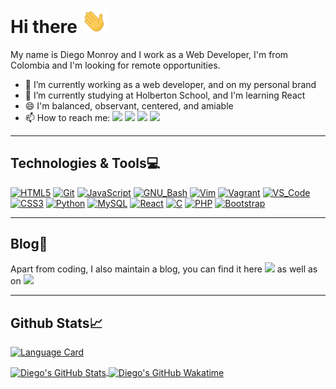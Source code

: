 # Hi there <img src="assets/wave.gif" width="40">

My name is Diego Monroy and I work as a Web Developer, I'm from Colombia and I'm looking for remote opportunities.

- 🔭 I’m currently working as a web developer, and on my personal brand
- 🌱 I’m currently studying at Holberton School, and I'm learning React
- 😄 I'm balanced, observant, centered, and amiable
- 📫 How to reach me: [<img src="https://img.shields.io/badge/Portfolio-20d6fe.svg?&style=plastic"/>](https://diegozencode.me/)
  [<img src="https://img.shields.io/badge/Twitter-1DA1F2.svg?&style=plastic&logo=twitter&logoColor=white"/>](https://twitter.com/diegozencode)
  [<img src="https://img.shields.io/badge/Linkedin-0A66C2.svg?&style=plastic&logo=linkedin&logoColor=white"/>](https://www.linkedin.com/in/diegozencode)
  [<img src="https://img.shields.io/badge/CodersRank-67A4AC.svg?&style=plastic&logo=codersrank&logoColor=white"/>](https://profile.codersrank.io/user/diegozencode)

---

## Technologies & Tools:computer:

[![HTML5](https://img.shields.io/badge/≡-HTML5-E34F26?&style=flat-square&logo=html5&labelColor=282828)](https://developer.mozilla.org/en-US/docs/Web/HTML)
[![Git](https://img.shields.io/badge/≡-Git-F05032?logo=git&style=flat-square&labelColor=282828)](https://git-scm.com/)
[![JavaScript](https://img.shields.io/badge/≡-JavaScript-F7DF1E?logo=javascript&style=flat-square&labelColor=282828)](https://developer.mozilla.org/en-US/docs/Web/javascript)
[![GNU_Bash](https://img.shields.io/badge/≡-GNU_Bash-4EAA25?logo=GNU-Bash&style=flat-square&labelColor=282828)](https://www.gnu.org/software/bash/)
[![Vim](https://img.shields.io/badge/≡-Vim-019733?logo=Vim&style=flat-square&logoColor=019733&labelColor=282828)](https://www.vim.org/)
[![Vagrant](https://img.shields.io/badge/≡-Vagrant-1563FF?logo=vagrant&style=flat-square&logoColor=1563FF&labelColor=282828)](https://www.vagrantup.com/)
[![VS_Code](https://img.shields.io/badge/≡-VS_Code-007ACC?logo=visual-studio-code&style=flat-square&logoColor=007ACC&labelColor=282828)](https://code.visualstudio.com/)
[![CSS3](https://img.shields.io/badge/≡-CSS3-1572B6?logo=css3&style=flat-square&logoColor=1572B6&labelColor=282828)](https://developer.mozilla.org/en-US/docs/Web/CSS)
[![Python](https://img.shields.io/badge/≡-Python-3776AB?logo=Python&style=flat-square&labelColor=282828)](https://www.python.org/)
[![MySQL](https://img.shields.io/badge/≡-MySQL-4479A1?logo=mysql&style=flat-square&labelColor=282828)](https://www.mysql.com/)
[![React](https://img.shields.io/badge/≡-React-61DAFB?logo=react&style=flat-square&labelColor=282828)](https://reactjs.org/)
[![C](https://img.shields.io/badge/≡-Language-A8B9CC?logo=C&style=flat-square&labelColor=282828)](https://www.gnu.org/software/gnu-c-manual/gnu-c-manual.html)
[![PHP](https://img.shields.io/badge/≡-PHP-777BB4?logo=php&style=flat-square&labelColor=282828)](https://www.php.net/)
[![Bootstrap](https://img.shields.io/badge/≡-Bootstrap-7952B3?logo=bootstrap&style=flat-square&labelColor=282828)](https://getbootstrap.com/)

---

## Blog:pencil:

Apart from coding, I also maintain a blog, you can find it here [<img src="https://img.shields.io/badge/Blog-30d0ff.svg?&style=plastic"/>](https://diegozencode.me/blog/) as well as on [<img src="https://img.shields.io/badge/Medium-12100E.svg?&style=plastic&logo=medium&logoColor=white"/>](https://medium.com/@diegozencode)

---

## Github Stats:chart_with_upwards_trend:

[![Language Card](https://github-readme-stats.vercel.app/api/top-langs/?username=diegozencode&langs_count=5&title_color=ffffff&text_color=c9cacc&card_width=250&icon_color=2bbc8a&bg_color=DEG,000000,1d1f21&hide_border=true)](https://github.com/anuraghazra/github-readme-stats)

<a href="https://github.com/anuraghazra/github-readme-stats">
  <img align="center" src="https://github-readme-stats.vercel.app/api?username=diegozencode&show_icons=true&hide=stars&line_height=20&count_private=true&title_color=20d6fe&text_color=c9cacc&icon_color=20d6fe&custom_title=Diego's%20GitHub%20Stats&hide_rank=true&bg_color=DEG,000000,1d1f21&hide_border=true&include_all_commits=true" alt="Diego's GitHub Stats" />
</a>
<a href="https://github.com/anuraghazra/github-readme-stats">
  <img align="center" src="https://github-readme-stats.vercel.app/api/wakatime?username=diegozencode&title_color=20d6fe&text_color=c9cacc&icon_color=20d6fe&bg_color=DEG,000000,1d1f21&hide_border=true&line_height=20" alt="Diego's GitHub Wakatime" />
</a>

<!-- Resources -->
<!-- Icons: https://simpleicons.org/ -->
<!-- GitHub Stats: https://github.com/anuraghazra/github-readme-stats -->
<!-- Emojis: https://emojipedia.org/emoji/ -->
<!-- HTML Emojis: https://www.fileformat.info/index.htm -->
<!-- Shields: https://shields.io/ -->
<!-- Awesome GitHub Profile README: https://github.com/abhisheknaiidu/awesome-github-profile-readme -->
<!-- bg_color=1d1f21 -->
